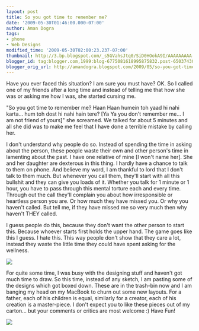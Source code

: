 ```yaml
---
layout: post
title: So you got time to remember me?
date: '2009-05-30T01:46:00.000-07:00'
author: Aman Dogra
tags:
- phone
- Web Designs
modified_time: '2009-05-30T02:00:23.237-07:00'
thumbnail: http://3.bp.blogspot.com/_s5GVahsJtq0/SiD0HOokA9I/AAAAAAAAA-U/klbtp8xu_dc/s72-c/ANA_design_4.png
blogger_id: tag:blogger.com,1999:blog-6775081618995875832.post-6503743053879438084
blogger_orig_url: http://amandogra.blogspot.com/2009/05/so-you-got-time-to-remember-me.html
---
```


Have you ever faced this situation? I am sure you must have? OK. So
I called one of my friends after a long time and instead of telling me
that how she was or asking me how I was, she started cursing me.
<!--more-->

"So you got time to remember me? Haan Haan humein toh yaad hi nahi karta... hum toh dost hi nahi hain tere? \[Ya Ya you don't remember me... I am not friend of yours\]" she screamed. We talked for about 5 minutes and all she did was to make me feel that I have done a terrible mistake by calling her.

I don't understand why people do so. Instead of spending the time in asking about the person, these people waste their own and other person's time in lamenting about the past. I have one relative of mine \[I won't name her\]. She and her daughter are
dexterous in this thing. I hardly have a chance to talk to them on
phone. And believe my word, I am thankful to lord that I don't talk to
them much. But whenever you call them, they'll start with all this
bullshit and they can give you loads of it. Whether you talk for 1
minute or 1 hour, you have to pass through this mental torture each and
every time. Through out the call they'll complain you about how
irresponsible or heartless person you are. Or how much they have missed
you. Or why you haven't called. But tell me, if they have missed me so
very much then why haven't THEY called.

I guess people do this, because they don't want the other person to start this. Because whoever starts first holds the upper hand. The game goes like this I guess. I hate
this. This way people don't show that they care a lot, instead they
waste the little time they could have spent asking for the wellness.

[![](http://3.bp.blogspot.com/_s5GVahsJtq0/SiD0HOokA9I/AAAAAAAAA-U/klbtp8xu_dc/s320/ANA_design_4.png)](http://3.bp.blogspot.com/_s5GVahsJtq0/SiD0HOokA9I/AAAAAAAAA-U/klbtp8xu_dc/s1600-h/ANA_design_4.png)

For quite some time, I was busy with the designing stuff and haven't got
much time to draw. So this time, instead of any sketch, I am pasting
some of the designs which got boxed down. These are in the trash-bin now
and I am banging my head on my MacBook to churn out some new layouts.
For a father, each of his children is equal, similarly for a creator,
each of his creation is a master-piece. I don't expect you to like these pieces out of my carton... but your comments or critics are most welcome
:) Have Fun!

[![](http://3.bp.blogspot.com/_s5GVahsJtq0/SiDzyP-Y0qI/AAAAAAAAA-E/i7Max7i7TE4/s320/ANA_design_3.jpg)](http://3.bp.blogspot.com/_s5GVahsJtq0/SiDzyP-Y0qI/AAAAAAAAA-E/i7Max7i7TE4/s1600-h/ANA_design_3.jpg)
